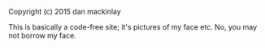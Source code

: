Copyright (c) 2015 dan mackinlay

This is basically a code-free site; it's pictures of my face etc. No, you may not borrow my face.
